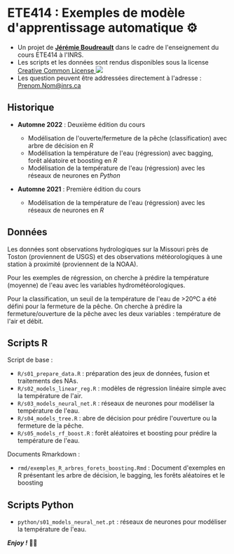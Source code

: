 ETE414 : Exemples de modèle d'apprentissage automatique ⚙️
================================================================================

+ Un projet de [**Jérémie Boudreault**](http://jeremieboudreault.github.io) dans le cadre de l'enseignement du cours ETE414 à l'INRS.
+ Les scripts et les données sont rendus disponibles sous la license [Creative Common License ![](https://i.creativecommons.org/l/by-nc-nd/4.0/80x15.png)](http://creativecommons.org/licenses/by-nc-nd/4.0/)
+ Les question peuvent être addressées directement à l'adresse : [Prenom.Nom@inrs.ca](mailto:Prenom.Nom@inrs.ca)


Historique 
--------------------------------------------------------------------------------

+ **Automne 2022** : Deuxième édition du cours

    + Modélisation de l'ouverte/fermeture de la pêche (classification) avec arbre de décision en *R*
    + Modélisation la température de l'eau (régression) avec bagging, forêt aléatoire et boosting en *R*
    + Modélisation de la température de l'eau (régression) avec les réseaux de neurones en *Python*

+ **Automne 2021** : Première édition du cours

    + Modélisation de la température de l'eau (régression) avec les réseaux de neurones en *R*

Données
--------------------------------------------------------------------------------


Les données sont observations hydrologiques sur la Missouri près de Toston (proviennent de USGS) et des observations météorologiques à une station à proximité (proviennent de la NOAA). 

Pour les exemples de régression, on cherche à prédire la température (moyenne) de l'eau avec les variables hydrométéorologiques.

Pour la classification, un seuil de la température de l'eau de >20ºC a été défini pour la fermeture de la pêche. On cherche à prédire la fermeture/ouverture de la pêche avec les deux variables : température de l'air et débit.


Scripts R
--------------------------------------------------------------------------------

Script de base :

+ `R/s01_prepare_data.R` : préparation des jeux de données, fusion et traitements des NAs.
+ `R/s02_models_linear_reg.R` : modèles de régression linéaire simple avec la température de l'air.
+ `R/s03_models_neural_net.R` : réseaux de neurones pour modéliser la température de l'eau.
+ `R/s04_models_tree.R` : abre de décision pour prédire l'ouverture ou la fermeture de la pêche.
+ `R/s05_models_rf_boost.R` : forêt aléatoires et boosting pour prédire la température de l'eau.

Documents Rmarkdown :

+ `rmd/exemples_R_arbres_forets_boosting.Rmd` : Document d'exemples en R présentant les arbre de décision, le bagging, les forêts aléatoires et le boosting


Scripts Python
--------------------------------------------------------------------------------

+ `python/s01_models_neural_net.pt` : réseaux de neurones pour modéliser la température de l'eau.


___Enjoy !___ ✌🏻
